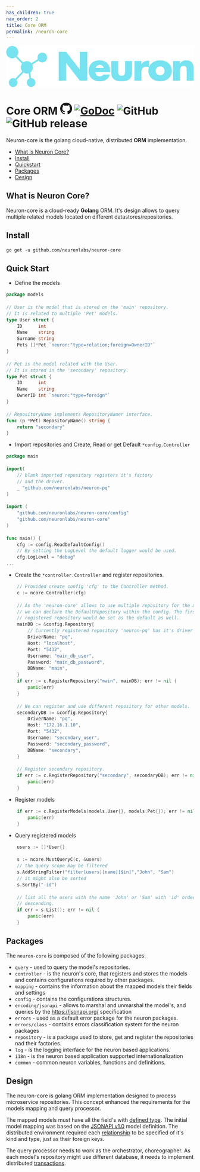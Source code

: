```yaml
---
has_children: true
nav_order: 2
title: Core ORM
permalink: /neuron-core
---
```


![Logo](/assets/img/logo.svg)

# Core ORM [![Github Repository](/assets/img/GitHub-Mark-32px.png)](https://github.com/neuronlabs/neuron-core) [![GoDoc](https://godoc.org/github.com/neuronlabs/neuron-core?status.svg)](https://godoc.org/github.com/neuronlabs/neuron-core) ![GitHub](https://img.shields.io/github/license/neuronlabs/neuron-core) ![GitHub release](https://img.shields.io/github/release-pre/neuronlabs/neuron-core) 

Neuron-core is the golang cloud-native, distributed **ORM** implementation.

* [What is Neuron Core?](#what-is-neuron-core)
* [Install](#install)
* [Quickstart](#quick-start)
* [Packages](#packages)
* [Design](#design)


## What is Neuron Core?

Neuron-core is a cloud-ready **Golang** ORM. It's design allows to
query multiple related models located on different datastores/repositories.

## Install

`go get -u github.com/neuronlabs/neuron-core`

## Quick Start

* Define the models

```go
package models

// User is the model that is stored on the 'main' repository.
// It is related to multiple 'Pet' models.
type User struct {
    ID      int
    Name    string
    Surname string
    Pets []*Pet `neuron:"type=relation;foreign=OwnerID"`
}

// Pet is the model related with the User.
// It is stored in the 'secondary' repository.
type Pet struct {
    ID      int
    Name    string
    OwnerID int `neuron:"type=foreign"`
}

// RepositoryName implements RepositoryNamer interface.
func (p *Pet) RepositoryName() string {
    return "secondary"
}
```

* Import repositories and Create, Read or get Default `*config.Controller`

```go
package main

import(
    // blank imported repository registers it's factory
    // and the driver.
    _ "github.com/neuronlabs/neuron-pq"
)

import (
    "github.com/neuronlabs/neuron-core/config"
    "github.com/neuronlabs/neuron-core"
)

func main() {
    cfg := config.ReadDefaultConfig()
    // By setting the LogLevel the default logger would be used.
    cfg.LogLevel = "debug"    
...    
```

* Create the `*controller.Controller` and register repositories.

```go
    // Provided create config 'cfg' to the Controller method.
    c := ncore.Controller(cfg)

    // As the 'neuron-core' allows to use multiple repository for the models
    // we can declare the DefaultRepository within the config. The first 
    // registered repository would be set as the default as well. 
    mainDB := &config.Repository{
        // Currently registered repository 'neuron-pq' has it's driver name: 'pq'.
        DriverName: "pq",        
        Host: "localhost",   
        Port: "5432",
        Username: "main_db_user",
        Password: "main_db_password",
        DBName: "main",
    }
    if err := c.RegisterRepository("main", mainDB); err != nil {
        panic(err)
    }

    // We can register and use different repository for other models.
    secondaryDB := &config.Repository{        
        DriverName: "pq",        
        Host: "172.16.1.10",
        Port: "5432",
        Username: "secondary_user",
        Password: "secondary_password",
        DBName: "secondary",
    }

    // Register secondary repository.
    if err := c.RegisterRepository("secondary", secondaryDB); err != nil {
        panic(err)
    }
```

* Register models 

```go
    if err := c.RegisterModels(models.User{}, models.Pet{}); err != nil {
        panic(err)
    }
```

* Query registered models

```go
    users := []*User{}
    
    s := ncore.MustQueryC(c, &users)
    // the query scope may be filtered
    s.AddStringFilter("filter[users][name][$in]","John", "Sam")
    // it might also be sorted
    s.SortBy("-id")
    
    // list all the users with the name 'John' or 'Sam' with 'id' ordered 
    // descending.
    if err = s.List(); err != nil {
        panic(err)
    }
```
## Packages

The `neuron-core` is composed of the following packages:

* `query` - used to query the model's repositories.
* `controller` - is the neuron's core, that registers and stores the models and contains configurations required by other packages.
* `mapping` - contains the information about the mapped models their fields and settings
* `config` - contains the configurations structures.
* `encoding/jsonapi` - allows to marshal and unmarshal the model's, and queries by the https://jsonapi.org/ specification
* `errors` - used as a default error package for the neuron packages.
* `errors/class` - contains errors classification system for the neuron packages
* `repository` - is a package used to store, get and register the repositories nad their factories.
* `log` - is the logging interface for the neuron based applications.
* `i18n` - is the neuron based application supported internationalization
* `common` - common neuron variables, functions and definitions.

## Design

The neuron-core is golang ORM implementation designed to process microservice repositories. This concept enhanced the requirements for the models mapping and query processor.

The mapped models must have all the field's with [defined type](/neuron-core/models/structure.html#model-structure). The initial model mapping was based on the [JSONAPI v1.0](https://jsonapi.org/format/#document-resource-objects) model definition. The distributed environment required each [relationship](/neuron-core/models/relationship.html) to be specified of it's kind and type, just as their foreign keys.

The query processor needs to work as the orchestrator, choreographer. As each model's repository might use different database, it needs to implement distributed [transactions](/neuron-core/query/transactions.html). 

